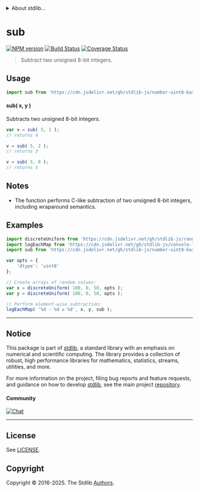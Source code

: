 <!--

@license Apache-2.0

Copyright (c) 2025 The Stdlib Authors.

Licensed under the Apache License, Version 2.0 (the "License");
you may not use this file except in compliance with the License.
You may obtain a copy of the License at

   http://www.apache.org/licenses/LICENSE-2.0

Unless required by applicable law or agreed to in writing, software
distributed under the License is distributed on an "AS IS" BASIS,
WITHOUT WARRANTIES OR CONDITIONS OF ANY KIND, either express or implied.
See the License for the specific language governing permissions and
limitations under the License.

-->


<details>
  <summary>
    About stdlib...
  </summary>
  <p>We believe in a future in which the web is a preferred environment for numerical computation. To help realize this future, we've built stdlib. stdlib is a standard library, with an emphasis on numerical and scientific computation, written in JavaScript (and C) for execution in browsers and in Node.js.</p>
  <p>The library is fully decomposable, being architected in such a way that you can swap out and mix and match APIs and functionality to cater to your exact preferences and use cases.</p>
  <p>When you use stdlib, you can be absolutely certain that you are using the most thorough, rigorous, well-written, studied, documented, tested, measured, and high-quality code out there.</p>
  <p>To join us in bringing numerical computing to the web, get started by checking us out on <a href="https://github.com/stdlib-js/stdlib">GitHub</a>, and please consider <a href="https://opencollective.com/stdlib">financially supporting stdlib</a>. We greatly appreciate your continued support!</p>
</details>

# sub

[![NPM version][npm-image]][npm-url] [![Build Status][test-image]][test-url] [![Coverage Status][coverage-image]][coverage-url] <!-- [![dependencies][dependencies-image]][dependencies-url] -->

> Subtract two unsigned 8-bit integers.

<!-- Section to include introductory text. Make sure to keep an empty line after the intro `section` element and another before the `/section` close. -->

<section class="intro">

</section>

<!-- /.intro -->

<!-- Package usage documentation. -->



<section class="usage">

## Usage

```javascript
import sub from 'https://cdn.jsdelivr.net/gh/stdlib-js/number-uint8-base-sub@deno/mod.js';
```

#### sub( x, y )

Subtracts two unsigned 8-bit integers.

```javascript
var v = sub( 5, 1 );
// returns 4

v = sub( 5, 2 );
// returns 3

v = sub( 5, 0 );
// returns 5
```

</section>

<!-- /.usage -->

<!-- Package usage notes. Make sure to keep an empty line after the `section` element and another before the `/section` close. -->

<section class="notes">

## Notes

-   The function performs C-like subtraction of two unsigned 8-bit integers, including wraparound semantics.

</section>

<!-- /.notes -->

<!-- Package usage examples. -->

<section class="examples">

## Examples

<!-- eslint no-undef: "error" -->

```javascript
import discreteUniform from 'https://cdn.jsdelivr.net/gh/stdlib-js/random-array-discrete-uniform@deno/mod.js';
import logEachMap from 'https://cdn.jsdelivr.net/gh/stdlib-js/console-log-each-map@deno/mod.js';
import sub from 'https://cdn.jsdelivr.net/gh/stdlib-js/number-uint8-base-sub@deno/mod.js';

var opts = {
    'dtype': 'uint8'
};

// Create arrays of random values:
var x = discreteUniform( 100, 0, 50, opts );
var y = discreteUniform( 100, 0, 50, opts );

// Perform element-wise subtraction:
logEachMap( '%d - %d = %d', x, y, sub );
```

</section>

<!-- /.examples -->

<!-- C interface documentation. -->



<!-- Section for related `stdlib` packages. Do not manually edit this section, as it is automatically populated. -->

<section class="related">

</section>

<!-- /.related -->

<!-- Section for all links. Make sure to keep an empty line after the `section` element and another before the `/section` close. -->


<section class="main-repo" >

* * *

## Notice

This package is part of [stdlib][stdlib], a standard library with an emphasis on numerical and scientific computing. The library provides a collection of robust, high performance libraries for mathematics, statistics, streams, utilities, and more.

For more information on the project, filing bug reports and feature requests, and guidance on how to develop [stdlib][stdlib], see the main project [repository][stdlib].

#### Community

[![Chat][chat-image]][chat-url]

---

## License

See [LICENSE][stdlib-license].


## Copyright

Copyright &copy; 2016-2025. The Stdlib [Authors][stdlib-authors].

</section>

<!-- /.stdlib -->

<!-- Section for all links. Make sure to keep an empty line after the `section` element and another before the `/section` close. -->

<section class="links">

[npm-image]: http://img.shields.io/npm/v/@stdlib/number-uint8-base-sub.svg
[npm-url]: https://npmjs.org/package/@stdlib/number-uint8-base-sub

[test-image]: https://github.com/stdlib-js/number-uint8-base-sub/actions/workflows/test.yml/badge.svg?branch=main
[test-url]: https://github.com/stdlib-js/number-uint8-base-sub/actions/workflows/test.yml?query=branch:main

[coverage-image]: https://img.shields.io/codecov/c/github/stdlib-js/number-uint8-base-sub/main.svg
[coverage-url]: https://codecov.io/github/stdlib-js/number-uint8-base-sub?branch=main

<!--

[dependencies-image]: https://img.shields.io/david/stdlib-js/number-uint8-base-sub.svg
[dependencies-url]: https://david-dm.org/stdlib-js/number-uint8-base-sub/main

-->

[chat-image]: https://img.shields.io/gitter/room/stdlib-js/stdlib.svg
[chat-url]: https://app.gitter.im/#/room/#stdlib-js_stdlib:gitter.im

[stdlib]: https://github.com/stdlib-js/stdlib

[stdlib-authors]: https://github.com/stdlib-js/stdlib/graphs/contributors

[umd]: https://github.com/umdjs/umd
[es-module]: https://developer.mozilla.org/en-US/docs/Web/JavaScript/Guide/Modules

[deno-url]: https://github.com/stdlib-js/number-uint8-base-sub/tree/deno
[deno-readme]: https://github.com/stdlib-js/number-uint8-base-sub/blob/deno/README.md
[umd-url]: https://github.com/stdlib-js/number-uint8-base-sub/tree/umd
[umd-readme]: https://github.com/stdlib-js/number-uint8-base-sub/blob/umd/README.md
[esm-url]: https://github.com/stdlib-js/number-uint8-base-sub/tree/esm
[esm-readme]: https://github.com/stdlib-js/number-uint8-base-sub/blob/esm/README.md
[branches-url]: https://github.com/stdlib-js/number-uint8-base-sub/blob/main/branches.md

[stdlib-license]: https://raw.githubusercontent.com/stdlib-js/number-uint8-base-sub/main/LICENSE

</section>

<!-- /.links -->
